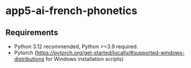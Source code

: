 # app5-ai-french-phonetics

## Requirements

- Python 3.12 recommended, Python >=3.9 required.
- Pytorch (https://pytorch.org/get-started/locally/#supported-windows-distributions for Windows installation scripts)